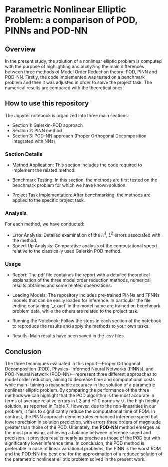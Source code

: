 # Parametric Nonlinear Elliptic Problem: a comparison of POD, PINNs and POD-NN
## Overview
In the present study, the solution of a nonlinear elliptic problem is computed with the purpose of highlighting and analyzing the main differences between three methods of Model Order Reduction theory: POD, PINN and POD-NN.
Firstly, the code implemented was tested on a benchmark problem and then it was adjusted in order to solve the project task. The numerical results are compared with the theoretical ones. 

## How to use this repository

The Jupyter notebook is organized into three main sections:

- Section 1: Galerkin-POD approach
- Section 2: PINN method
- Section 3: POD-NN approach (Proper Orthogonal Decomposition integrated with NNs)

### Section Details

- Method Application: This section includes the code required to implement the related method.

- Benchmark Testing: In this section, the methods are first tested on the benchmark problem for which we have known solution.

- Project Task Implementation: After benchmarking, the methods are applied to the specific project task.

### Analysis

For each method, we have conducted:

- Error Analysis: Detailed examination of the $H^1$, $L^2$ errors associated with the method.
- Speed-Up Analysis: Comparative analysis of the computational speed relative to the classically used Galerkin POD method.

### Usage
- Report: The pdf file containes the report with a detailed theoretical explanation of the three model order reduction methods, numerical results obtained and some related observations.
- Loading Models:
    The repository includes pre-trained PINNs and FFNNs models that can be easily loaded for inference. In particular the file ending containing '_exact' in the model name are trained on benchmark problem data, while the others are related to the project task.

- Running the Notebook:
    Follow the steps in each section of the notebook to reproduce the results and apply the methods to your own tasks.

- Results: Main results have been saved in the .csv files.

## Conclusion
The three techniques evaluated in this report—Proper Orthogonal Decomposition (POD), Physics-
Informed Neural Networks (PINNs), and POD-Neural Network (POD-NN)—represent three different
approaches to model order reduction, aiming to decrease time and computational costs while main-
taining a reasonable accuracy in the solution of a parametric nonlinear elliptic problem.
By comparing the performance of the three methods we can highlight that the POD algorithm is the
most accurate in terms of average relative errors in L2 and H1
0 norms w.r.t. the high fidelity solution, as
reported in Table 7. However, due to the non-linearities in our problem, it fails to significantly reduce
the computational time of FOM. In contrast, the PINN approach demonstrates enhanced inference
speed but lower precision in solution prediction, with errors three orders of magnitude greater than
those of the POD. Ultimately, the **POD-NN** method emerges as the most promising, achieving a
balance between inference speed and precision. It provides results nearly as precise as those of the
POD but with significantly lower inference time. In conclusion, the POD method is preferable in case
of linear variational problems; the PINN is the worst ROM and the POD-NN the best one for the
approximation of a reduced solution of the parametric nonlinear elliptic problem solved in the present work.




